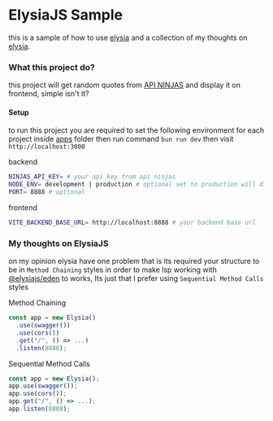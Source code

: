 # ElysiaJS Sample

this is a sample of how to use [elysia](https://github.com/elysiajs/elysia) and a collection of my thoughts on [elysia](https://github.com/elysiajs/elysia).

### What this project do?

this project will get random quotes from [API NINJAS](https://api-ninjas.com) and display it on frontend, simple isn't it?

#### Setup

to run this project you are required to set the following environment for each project inside [apps](/apps) folder then run command `bun run dev` then visit `http://localhost:3000`

backend
```bash
NINJAS_API_KEY= # your api_key from api ninjas
NODE_ENV= development | production # optional set to production will disabled swagger
PORT= 8888 # optional
```

frontend
```bash
VITE_BACKEND_BASE_URL= http://localhost:8888 # your backend base url
```

### My thoughts on ElysiaJS

on my opinion elysia have one problem that is its required your structure to be in `Method Chaining` styles in order to make lsp working with [@elysiajs/eden](https://github.com/elysiajs/eden) to works, Its just that I prefer using `Sequential Method Calls` styles

Method Chaining
```typescript
const app = new Elysia()
  .use(swagger())
  .use(cors())
  .get("/", () => ...)
  .listen(8888);
```

Sequential Method Calls
```typescript
const app = new Elysia();
app.use(swagger());
app.use(cors());
app.get("/", () => ...);
app.listen(8888);
```
